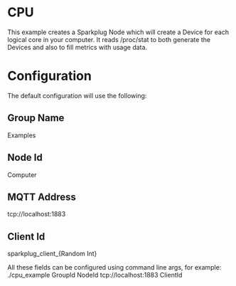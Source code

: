 
# CPU
This example creates a Sparkplug Node which will create a Device for each logical core in your computer. It reads /proc/stat to both generate the Devices and also to fill metrics with usage data.

# Configuration
The default configuration will use the following:
## Group Name
Examples
## Node Id
Computer
## MQTT Address
tcp://localhost:1883
## Client Id
sparkplug_client_{Random Int}

All these fields can be configured using command line args, for example: ./cpu_example GroupId NodeId tcp://localhost:1883 ClientId